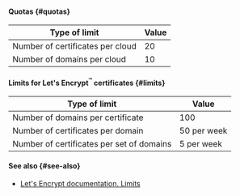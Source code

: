 #### Quotas {#quotas}

| Type of limit | Value |
| ----- | ----- |
| Number of certificates per cloud | 20 |
| Number of domains per cloud | 10 |

#### Limits for Let's Encrypt<sup>™</sup> certificates {#limits}

| Type of limit | Value |
| ----- | ----- |
| Number of domains per certificate | 100 |
| Number of certificates per domain | 50 per week |
| Number of certificates per set of domains | 5 per week |

#### See also {#see-also}

- [Let's Encrypt documentation. Limits](https://letsencrypt.org/docs/rate-limits/)

